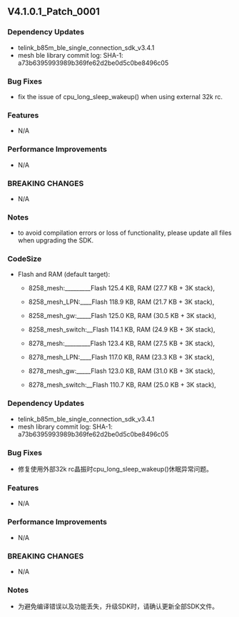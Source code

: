 ## V4.1.0.1_Patch_0001

### Dependency Updates

* telink_b85m_ble_single_connection_sdk_v3.4.1
* mesh ble library commit log: SHA-1: a73b6395993989b369fe62d2be0d5c0be8496c05

### Bug Fixes

* fix the issue of cpu_long_sleep_wakeup() when using external 32k rc.

### Features

* N/A

### Performance Improvements

* N/A

### BREAKING CHANGES

* N/A

### Notes

* to avoid compilation errors or loss of functionality, please update all files when upgrading the SDK.

### CodeSize

* Flash and RAM (default target):
  - 8258_mesh:_________Flash 125.4 KB, RAM (27.7 KB + 3K stack),
  - 8258_mesh_LPN:____Flash 118.9 KB, RAM (21.7 KB + 3K stack),
  - 8258_mesh_gw:_____Flash 125.0 KB, RAM (30.5 KB + 3K stack),
  - 8258_mesh_switch:__Flash 114.1 KB, RAM (24.9 KB + 3K stack),
  
  - 8278_mesh:_________Flash 123.4 KB, RAM (27.5 KB + 3K stack),
  - 8278_mesh_LPN:____Flash 117.0 KB, RAM (23.3 KB + 3K stack),
  - 8278_mesh_gw:_____Flash 123.0 KB, RAM (31.0 KB + 3K stack),
  - 8278_mesh_switch:__Flash 110.7 KB, RAM (25.0 KB + 3K stack),


### Dependency Updates

* telink_b85m_ble_single_connection_sdk_v3.4.1
* mesh library commit log: SHA-1: a73b6395993989b369fe62d2be0d5c0be8496c05

### Bug Fixes

* 修复使用外部32k rc晶振时cpu_long_sleep_wakeup()休眠异常问题。

### Features

* N/A

### Performance Improvements

* N/A

### BREAKING CHANGES

* N/A

### Notes

* 为避免编译错误以及功能丢失，升级SDK时，请确认更新全部SDK文件。